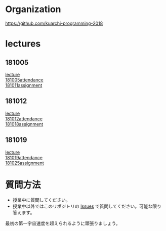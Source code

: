 # Organization
https://github.com/kuarchi-programming-2018


# lectures
## 181005
[lecture](handout-2018-10-5.md)  
[181005attendance](https://github.com/kuarchi-programming-2018/181005attendance)  
[181011assignment](https://github.com/kuarchi-programming-2018/181011assignment)


## 181012
[lecture](181012lecture.md)  
[181012attendance](https://github.com/kuarchi-programming-2018/181012attendance)    
[181018assignment](https://github.com/kuarchi-programming-2018/181018assignment)  


## 181019
[lecture](1810119lecture.md)  
[181019attendance](https://github.com/kuarchi-programming-2018/181019attendance)    
[181025assignment](https://github.com/kuarchi-programming-2018/181025assignment)  


# 質問方法
- 授業中に質問してください。
- 授業中以外ではこのリポジトリの
[Issues](https://github.com/kuarchi-programming-2018/lectures/issues)
で質問してください。可能な限り答えます。

最初の第一宇宙速度を超えられるように頑張りましょう。
